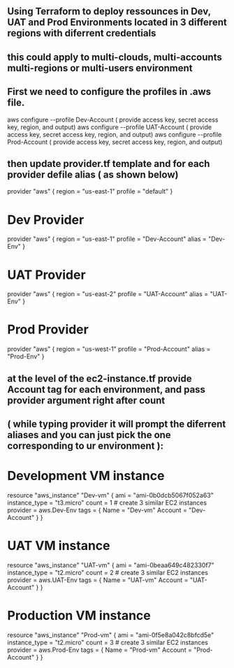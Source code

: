 ## Using Terraform to deploy ressounces in Dev, UAT and Prod Environments located in 3 different regions with diferrent credentials
## this could apply to multi-clouds, multi-accounts multi-regions or multi-users environment 
## First we need to configure the profiles in .aws file.
aws configure --profile Dev-Account ( provide access key, secret access key, region, and output)
aws configure --profile UAT-Account ( provide access key, secret access key, region, and output)
aws configure --profile Prod-Account ( provide access key, secret access key, region, and output)

## then update provider.tf template and for each provider defile alias ( as shown below)

provider "aws" {
  region = "us-east-1"
  profile = "default"
}

# Dev Provider
provider "aws" {
  region = "us-east-1"
  profile = "Dev-Account"
  alias = "Dev-Env"
}

# UAT Provider
provider "aws" {
  region = "us-east-2"
  profile = "UAT-Account"
  alias = "UAT-Env"
}

# Prod Provider
provider "aws" {
  region = "us-west-1"
  profile = "Prod-Account"
  alias = "Prod-Env"
}

## at the level of the ec2-instance.tf provide Account tag for each environment, and pass provider argument right after count 
## ( while typing provider it will prompt the diferrent aliases and you can just pick the one corresponding to ur environment ): 

# Development VM instance
resource "aws_instance" "Dev-vm" {
  ami           = "ami-0b0dcb5067f052a63"
  instance_type = "t3.micro"
  count = 1 # create 3 similar EC2 instances
  provider = aws.Dev-Env
  tags = {
    Name = "Dev-vm"
    Account = "Dev-Account"
    }
}

# UAT VM instance
resource "aws_instance" "UAT-vm" {
  ami           = "ami-0beaa649c482330f7"
  instance_type = "t2.micro"
  count = 2 # create 3 similar EC2 instances
  provider = aws.UAT-Env
  tags = {
    Name = "UAT-vm"
    Account = "UAT-Account"
    }
}

# Production VM instance
resource "aws_instance" "Prod-vm" {
  ami           = "ami-0f5e8a042c8bfcd5e"
  instance_type = "t2.micro"
  count = 3 # create 3 similar EC2 instances
  provider = aws.Prod-Env
  tags = {
    Name = "Prod-vm"
    Account = "Prod-Account"
    }
}